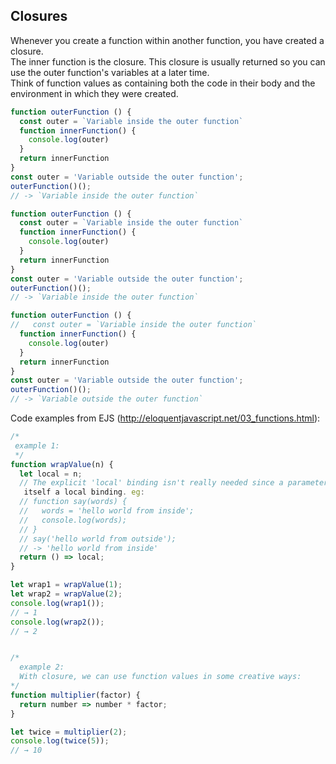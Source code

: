 
## Closures
Whenever you create a function within another function, you have created a closure.  
 The inner function is the closure. This closure is usually returned so you can   
 use the outer function's variables at a later time.  
Think of function values as containing both the code in their body and the 
environment in which they were created. 

```javascript
function outerFunction () {
  const outer = `Variable inside the outer function`
  function innerFunction() {
    console.log(outer)
  }
  return innerFunction
}
const outer = 'Variable outside the outer function';
outerFunction()();
// -> `Variable inside the outer function`
```

```javascript
function outerFunction () {
  const outer = `Variable inside the outer function`
  function innerFunction() {
    console.log(outer)
  }
  return innerFunction
}
const outer = 'Variable outside the outer function';
outerFunction()();
// -> `Variable inside the outer function`
```


```javascript
function outerFunction () {
//   const outer = `Variable inside the outer function`
  function innerFunction() {
    console.log(outer)
  }
  return innerFunction
}
const outer = 'Variable outside the outer function';
outerFunction()();
// -> `Variable outside the outer function`
```





Code examples from EJS (http://eloquentjavascript.net/03_functions.html):
```javascript
/*
 example 1:
 */ 
function wrapValue(n) {
  let local = n; 
  // The explicit 'local' binding isn't really needed since a parameter is  
   itself a local binding. eg:
  // function say(words) {
  //   words = 'hello world from inside';
  //   console.log(words);
  // }
  // say('hello world from outside');
  // -> 'hello world from inside'
  return () => local;
}

let wrap1 = wrapValue(1);
let wrap2 = wrapValue(2);
console.log(wrap1());
// → 1
console.log(wrap2());
// → 2


/* 
  example 2: 
  With closure, we can use function values in some creative ways:
*/
function multiplier(factor) {
  return number => number * factor;
}

let twice = multiplier(2);
console.log(twice(5));
// → 10
```



